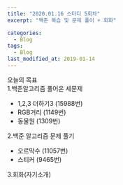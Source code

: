 ```yaml
---
title: "2020.01.16 스터디 5회차"
excerpt: "백준 복습 및 문제 풀이 + 회화"

categories:
  - Blog
tags:
  - Blog
last_modified_at: 2019-01-14
---
```

오늘의 목표   
1.백준알고리즘 풀어온 세문제  
- 1,2,3 더하기3 (15988번)  
- RGB거리 (1149번)  
- 동물원 (1309번)  

2.백준 알고리즘 문제 풀기  
- 오르막수 (11057번)  
- 스티커 (9465번)   

3.회화(자기소개)  
